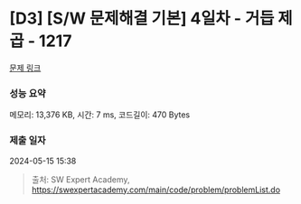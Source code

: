 # [D3] [S/W 문제해결 기본] 4일차 - 거듭 제곱 - 1217 

[문제 링크](https://swexpertacademy.com/main/code/problem/problemDetail.do?contestProbId=AV14dUIaAAUCFAYD) 

### 성능 요약

메모리: 13,376 KB, 시간: 7 ms, 코드길이: 470 Bytes

### 제출 일자

2024-05-15 15:38



> 출처: SW Expert Academy, https://swexpertacademy.com/main/code/problem/problemList.do